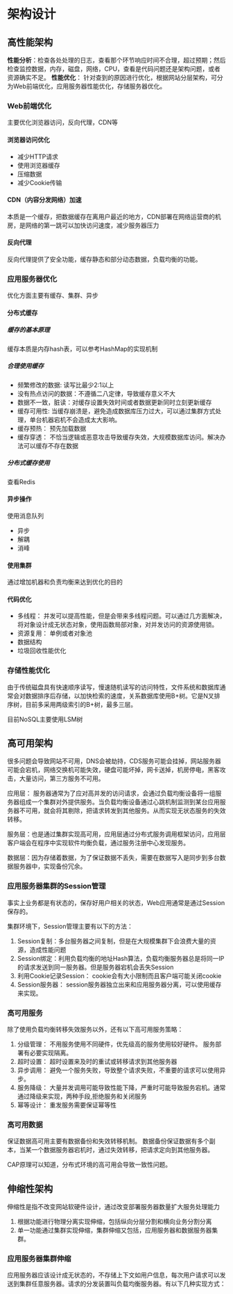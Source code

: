 # 架构设计

## 高性能架构

**性能分析**：检查各处处理的日志，查看那个环节响应时间不合理，超过预期；然后检查监控数据，内存，磁盘，网络，CPU，查看是代码问题还是架构问题，或者资源确实不足。
**性能优化**： 针对查到的原因进行优化，根据网站分层架构，可分为Web前端优化，应用服务器性能优化，存储服务器优化。

### Web前端优化

主要优化浏览器访问，反向代理，CDN等

#### 浏览器访问优化

- 减少HTTP请求
- 使用浏览器缓存
- 压缩数据
- 减少Cookie传输

#### CDN（内容分发网络）加速

本质是一个缓存，把数据缓存在离用户最近的地方，CDN部署在网络运营商的机房，是网络的第一跳可以加快访问速度，减少服务器压力

#### 反向代理

反向代理提供了安全功能，缓存静态和部分动态数据，负载均衡的功能。

### 应用服务器优化

优化方面主要有缓存、集群、异步

#### 分布式缓存

##### 缓存的基本原理

缓存本质是内存hash表，可以参考HashMap的实现机制

##### 合理使用缓存

- 频繁修改的数据: 读写比最少2:1以上
- 没有热点访问的数据：不遵循二八定律，导致缓存意义不大
- 数据不一致，脏读：对缓存设置失效时间或者数据更新同时立刻更新缓存
- 缓存可用性: 当缓存崩溃是，避免造成数据库压力过大，可以通过集群方式处理，单台机器宕机不会造成太大影响。
- 缓存预热： 预先加载数据
- 缓存穿透： 不恰当逻辑或恶意攻击导致缓存失效，大规模数据库访问。解决办法可以缓存不存在数据

##### 分布式缓存使用

查看Redis

#### 异步操作

使用消息队列

- 异步
- 解耦
- 消峰

#### 使用集群

通过增加机器和负责均衡来达到优化的目的

#### 代码优化

- 多线程： 并发可以提高性能，但是会带来多线程问题。可以通过几方面解决，将对象设计成无状态对象，使用函数局部对象，对并发访问的资源使用锁。
- 资源复用： 单例或者对象池
- 数据结构
- 垃圾回收性能优化

### 存储性能优化

由于传统磁盘具有快速顺序读写，慢速随机读写的访问特性，文件系统和数据库通常会对数据排序后存储，以加快检索的速度，关系数据库使用B+树。它是N叉排序树，目前多采用两级索引的B+树，最多三层。

目前NoSQL主要使用LSM树

## 高可用架构

很多问题会导致网站不可用，DNS会被劫持，CDS服务可能会挂掉，网站服务器可能会宕机，网络交换机可能失效，硬盘可能坏掉，网卡送掉，机房停电，黑客攻击，大量访问，第三方服务不可用。

应用层： 服务器通常为了应对高并发的访问请求，会通过负载均衡设备将一组服务器组成一个集群对外提供服务。当负载均衡设备通过心跳机制监测到某台应用服务器不可用，就会将其剔除，把请求转发到其他服务。从而实现无状态服务的失效转移。

服务层：也是通过集群实现高可用，应用层通过分布式服务调用框架访问，应用层客户端会在程序中实现软件均衡负载，通过服务注册中心发现服务。

数据层：因为存储着数据，为了保证数据不丢失，需要在数据写入是同步到多台数据服务器中，实现备份冗余。

### 应用服务器集群的Session管理

事实上业务都是有状态的，保存好用户相关的状态，Web应用通常是通过Session保存的。

集群环境下，Session管理主要有以下的方法：

1. Session复制：多台服务器之间复制，但是在大规模集群下会浪费大量的资源，造成性能问题
2. Session绑定：利用负载均衡的地址Hash算法，负载均衡服务器总是将同一IP的请求发送到同一服务器。但是服务器宕机会丢失Session
3. 利用Cookie记录Session： cookie会有大小限制而且客户端可能关闭cookie
4. Session服务器： session服务器独立出来和应用服务器分离，可以使用缓存来实现。

### 高可用服务

除了使用负载均衡转移失效服务以外，还有以下高可用服务策略：

1. 分级管理： 不用服务使用不同硬件，优先级高的服务使用较好硬件。 服务部署有必要实现隔离。
2. 超时设置： 超时设置来及时的重试或转移请求到其他服务器
3. 异步调用： 避免一个服务失败，导致整个请求失败，不重要的请求可以使用异步。
4. 服务降级： 大量并发调用可能导致性能下降，严重时可能导致服务宕机。通常通过降级来实现，两种手段,拒绝服务和关闭服务
5. 幂等设计： 重发服务需要保证幂等性

### 高可用数据

保证数据高可用主要有数据备份和失效转移机制。
数据备份保证数据有多个副本，当某一个数据服务器宕机时，通过失效转移，把请求定向到其他服务器。

CAP原理可以知道，分布式环境的高可用会导致一致性问题。

## 伸缩性架构

伸缩性是指不改变网站软硬件设计，通过改变部署服务器数量扩大服务处理能力
1. 根据功能进行物理分离实现伸缩，包括纵向分层分割和横向业务分割分离
2. 单一功能通过集群实现伸缩，集群伸缩又包括，应用服务器和数据服务器集群。

### 应用服务器集群伸缩

应用服务器应该设计成无状态的，不存储上下文如用户信息，每次用户请求可以发送到集群任意服务器。请求的分发装置叫负载均衡服务器。有以下几种实现方式：








